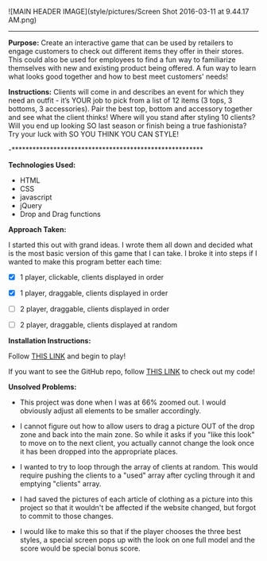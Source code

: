 
 ![MAIN HEADER IMAGE](style/pictures/Screen Shot 2016-03-11 at 9.44.17 AM.png)

 *******************************************************

 **Purpose:** Create an interactive game that can be used by retailers to engage customers to check out different items they offer in their stores. This could also be used for employees to find a fun way to familiarize themselves with new and existing product being offered. A fun way to learn what looks good together and how to best meet customers' needs!

 **Instructions:** Clients will come in and describes an event for which they need an outfit - it’s YOUR job to pick from a list of 12 items (3 tops, 3 bottoms, 3 accessories). Pair the best top, bottom and accessory together and see what the client thinks! Where will you stand after styling 10 clients? Will you end up looking SO last season or finish being a true fashionista? Try your luck with SO YOU THINK YOU CAN STYLE!

 -*******************************************************

 **Technologies Used:**
 - HTML
 - CSS
 - javascript
 - jQuery
 - Drop and Drag functions


 **Approach Taken:**

 I started this out with grand ideas. I wrote them all down and decided what is the most basic version of this game that I can take. I broke it into steps if I wanted to make this program better each time:

 - [x] 1 player, clickable, clients displayed in order
 - [x] 1 player, draggable, clients displayed in order
 - [ ] 2 player, draggable, clients displayed in order
 - [ ] 2 player, draggable, clients displayed at random



 **Installation Instructions:**

 Follow <a href="http://wileysb88.github.io/project_1/">THIS LINK</a> and begin to play!

 If you want to see the GitHub repo, follow <a href="https://github.com/wileysb88/project_1">THIS LINK</a> to check out my code!



 **Unsolved Problems:**

 - This project was done when I was at 66% zoomed out. I would obviously adjust all elements to be smaller accordingly.

 - I cannot figure out how to allow users to drag a picture OUT of the drop zone and back into the main zone. So while it asks if you "like this look" to move on to the next client, you actually cannot change the look once it has been dropped into the appropriate places.

- I wanted to try to loop through the array of clients at random. This would require pushing the clients to a "used" array after cycling through it and emptying "clients" array.

- I had saved the pictures of each article of clothing as a picture into this project so that it wouldn't be affected if the website changed, but forgot to commit to those changes.

- I would like to make this so that if the player chooses the three best styles, a special screen pops up with the look on one full model and the score would be special bonus score.
